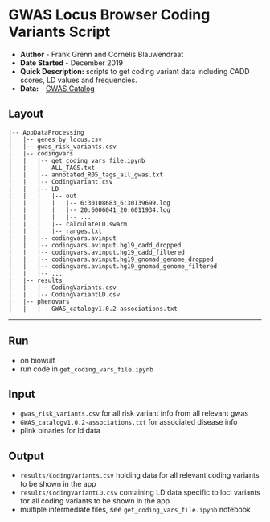 # GWAS Locus Browser Coding Variants Script
- **Author** - Frank Grenn and Cornelis Blauwendraat
- **Date Started** - December 2019
- **Quick Description:** scripts to get coding variant data including CADD scores, LD values and frequencies.
- **Data:** - [GWAS Catalog](https://www.ebi.ac.uk/gwas/docs/file-downloads)

## Layout
```
|-- AppDataProcessing
|   |-- genes_by_locus.csv
|   |-- gwas_risk_variants.csv
|   |-- codingvars
|   |   |-- get_coding_vars_file.ipynb
|   |   |-- ALL_TAGS.txt
|   |   |-- annotated_R05_tags_all_gwas.txt
|   |   |-- CodingVariant.csv
|   |   |-- LD
|   |   |   |-- out
|   |   |   |   |-- 6:30108683_6:30139699.log
|   |   |   |   |-- 20:6006041_20:6011934.log
|   |   |   |   |-- ...
|   |   |   |-- calculateLD.swarm
|   |   |   |-- ranges.txt
|   |   |-- codingvars.avinput
|   |   |-- codingvars.avinput.hg19_cadd_dropped
|   |   |-- codingvars.avinput.hg19_cadd_filtered
|   |   |-- codingvars.avinput.hg19_gnomad_genome_dropped
|   |   |-- codingvars.avinput.hg19_gnomad_genome_filtered
|   |   |-- ...
|   |-- results
|   |   |-- CodingVariants.csv
|   |   |-- CodingVariantLD.csv
|   |-- phenovars
|   |   |-- GWAS_catalogv1.0.2-associations.txt

```

---

## Run
* on biowulf
* run code in `get_coding_vars_file.ipynb`

## Input
* `gwas_risk_variants.csv` for all risk variant info from all relevant gwas
* `GWAS_catalogv1.0.2-associations.txt` for associated disease info
* plink binaries for ld data


## Output
* `results/CodingVariants.csv` holding data for all relevant coding variants to be shown in the app
* `results/CodingVariantLD.csv` containing LD data specific to loci variants for all coding variants to be shown in the app 
* multiple intermediate files, see `get_coding_vars_file.ipynb` notebook
